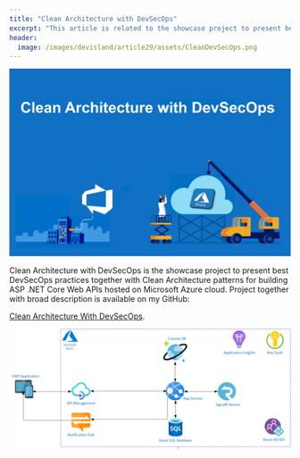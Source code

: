 ```yaml
---
title: "Clean Architecture with DevSecOps"
excerpt: "This article is related to the showcase project to present best DevSecOps practices together with Clean Architecture patterns for building ASP .NET Core Web APIs hosted on Microsoft Azure cloud."
header:
  image: /images/devisland/article29/assets/CleanDevSecOps.png
---
```


<p align="center">
<img src="/images/devisland/article29/assets/CleanDevSecOps.png?raw=true" alt="Clean Architecture with DevSecOps"/>
</p>

Clean Architecture with DevSecOps is the showcase project to present best DevSecOps practices together with Clean Architecture patterns for building ASP .NET Core Web APIs hosted on Microsoft Azure cloud. Project together with broad description is available on my GitHub:

[Clean Architecture With DevSecOps](https://github.com/Daniel-Krzyczkowski/CleanArchitectureWithDevSecOps).

<p align="center">
<img src="/images/devisland/article29/assets/CleanArchitectureWithDevSecOpsArchitecture.png?raw=true" alt="Clean Architecture with DevSecOps"/>
</p>